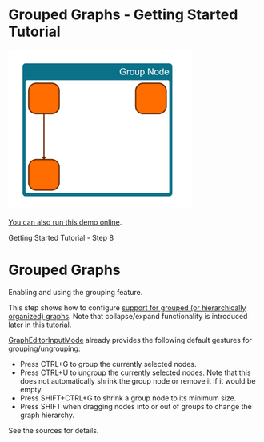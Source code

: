 # Grouped Graphs - Getting Started Tutorial

<img src="../../resources/image/tutorial1step8.png" alt="demo-thumbnail" height="320"/>

[You can also run this demo online](https://live.yworks.com/demos/01-tutorial-getting-started/08-grouping/index.html).

Getting Started Tutorial - Step 8

# Grouped Graphs

Enabling and using the grouping feature.

This step shows how to configure [support for grouped (or hierarchically organized) graphs](https://docs.yworks.com/yfileshtml/#/dguide/interaction-grouping). Note that collapse/expand functionality is introduced later in this tutorial.

[GraphEditorInputMode](https://docs.yworks.com/yfileshtml/#/api/GraphEditorInputMode) already provides the following default gestures for grouping/ungrouping:

- Press CTRL+G to group the currently selected nodes.
- Press CTRL+U to ungroup the currently selected nodes. Note that this does not automatically shrink the group node or remove it if it would be empty.
- Press SHIFT+CTRL+G to shrink a group node to its minimum size.
- Press SHIFT when dragging nodes into or out of groups to change the graph hierarchy.

See the sources for details.
